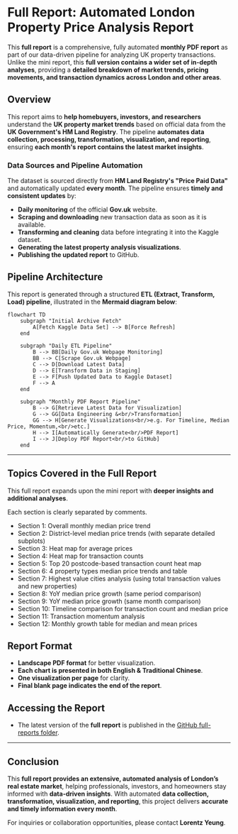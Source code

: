 # **Full Report: Automated London Property Price Analysis Report**

This **full report** is a comprehensive, fully automated **monthly PDF report** as part of our data-driven pipeline for analyzing UK property transactions. Unlike the mini report, this **full version contains a wider set of in-depth analyses**, providing a **detailed breakdown of market trends, pricing movements, and transaction dynamics across London and other areas**.

## **Overview**

This report aims to **help homebuyers, investors, and researchers** understand the **UK property market trends** based on official data from the **UK Government's HM Land Registry**. The pipeline **automates data collection, processing, transformation, visualization, and reporting**, ensuring **each month's report contains the latest market insights**.

### **Data Sources and Pipeline Automation**
The dataset is sourced directly from **HM Land Registry's "Price Paid Data"** and automatically updated **every month**. The pipeline ensures **timely and consistent updates** by:
- **Daily monitoring** of the official **Gov.uk** website.
- **Scraping and downloading** new transaction data as soon as it is available.
- **Transforming and cleaning** data before integrating it into the Kaggle dataset.
- **Generating the latest property analysis visualizations**.
- **Publishing the updated report** to GitHub.

## **Pipeline Architecture**
This report is generated through a structured **ETL (Extract, Transform, Load) pipeline**, illustrated in the **Mermaid diagram below**:

```mermaid
flowchart TD
    subgraph "Initial Archive Fetch"
        A[Fetch Kaggle Data Set] --> B[Force Refresh]
    end

    subgraph "Daily ETL Pipeline"
        B --> BB[Daily Gov.uk Webpage Monitoring]
        BB --> C[Scrape Gov.uk Webpage]
        C --> D[Download Latest Data]
        D --> E[Transform Data in Staging]
        E --> F[Push Updated Data to Kaggle Dataset]
        F --> A
    end

    subgraph "Monthly PDF Report Pipeline"
        B --> G[Retrieve Latest Data for Visualization]
        G --> GG[Data Engineering &<br/>Transformation]
        GG --> H[Generate Visualizations<br/>e.g. For Timeline, Median Price, Momentum,<br/>etc.]
        H --> I[Automatically Generate<br/>PDF Report]
        I --> J[Deploy PDF Report<br/>to GitHub]
    end
```

---

## **Topics Covered in the Full Report**
This full report expands upon the mini report with **deeper insights and additional analyses**.

  Each section is clearly separated by comments.
  - Section 1: Overall monthly median price trend  
  - Section 2: District-level median price trends (with separate detailed subplots)  
  - Section 3: Heat map for average prices  
  - Section 4: Heat map for transaction counts  
  - Section 5: Top 20 postcode-based transaction count heat map  
  - Section 6: 4 property types median price trends and table  
  - Section 7: Highest value cities analysis (using total transaction values and new properties)  
  - Section 8: YoY median price growth (same period comparison)  
  - Section 9: YoY median price growth (same month comparison)  
  - Section 10: Timeline comparison for transaction count and median price  
  - Section 11: Transaction momentum analysis  
  - Section 12: Monthly growth table for median and mean prices  

## **Report Format**
- **Landscape PDF format** for better visualization.
- **Each chart is presented in both English & Traditional Chinese**.
- **One visualization per page** for clarity.
- **Final blank page indicates the end of the report**.

## **Accessing the Report**
- The latest version of the **full report** is published in the [GitHub full-reports folder](https://github.com/entzyeung/uk-property-analysis/tree/main/full-reports).

---

## **Conclusion**
This **full report provides an extensive, automated analysis of London’s real estate market**, helping professionals, investors, and homeowners stay informed with **data-driven insights**. With automated **data collection, transformation, visualization, and reporting**, this project delivers **accurate and timely information every month**.

For inquiries or collaboration opportunities, please contact **Lorentz Yeung**.



